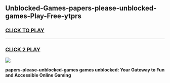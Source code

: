 
## Unblocked-Games-papers-please-unblocked-games-Play-Free-ytprs
<h3>
<a href="https://premium76.site?title=papers-please-unblocked-games&ref=23A">CLICK TO PLAY</a></h3>
<hr>

<h3>
<a href="https://premium76.site?title=papers-please-unblocked-games&ref=23A">CLICK 2 PLAY</a>
  
</h3>

<a href="https://premium76.site?title=papers-please-unblocked-games&ref=23A"><img src="https://clearcache.store/games.png"></a>


**papers-please-unblocked-games games unblocked: Your Gateway to Fun and Accessible Online Gaming**
